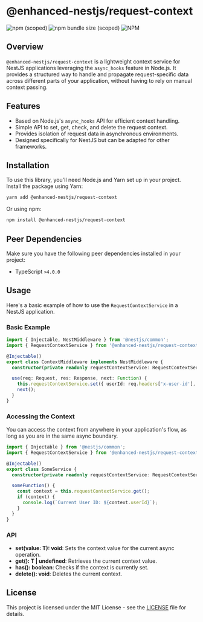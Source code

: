 # @enhanced-nestjs/request-context

![npm (scoped)](https://img.shields.io/npm/v/@enhanced-nestjs/request-context)
![npm bundle size (scoped)](https://img.shields.io/bundlephobia/min/@enhanced-nestjs/request-context)
![NPM](https://img.shields.io/npm/l/@enhanced-nestjs/request-context)

## Overview

`@enhanced-nestjs/request-context` is a lightweight context service for NestJS applications leveraging the `async_hooks` feature in Node.js. It provides a structured way to handle and propagate request-specific data across different parts of your application, without having to rely on manual context passing.

## Features

- Based on Node.js's `async_hooks` API for efficient context handling.
- Simple API to set, get, check, and delete the request context.
- Provides isolation of request data in asynchronous environments.
- Designed specifically for NestJS but can be adapted for other frameworks.

## Installation

To use this library, you'll need Node.js and Yarn set up in your project. Install the package using Yarn:

```sh
yarn add @enhanced-nestjs/request-context
```

Or using npm:

```sh
npm install @enhanced-nestjs/request-context
```

## Peer Dependencies

Make sure you have the following peer dependencies installed in your project:

- TypeScript `>4.0.0`

## Usage

Here's a basic example of how to use the `RequestContextService` in a NestJS application.

### Basic Example

```typescript
import { Injectable, NestMiddleware } from '@nestjs/common';
import { RequestContextService } from '@enhanced-nestjs/request-context';

@Injectable()
export class ContextMiddleware implements NestMiddleware {
  constructor(private readonly requestContextService: RequestContextService<{userId: string, token: string}>) {}

  use(req: Request, res: Response, next: Function) {
    this.requestContextService.set({ userId: req.headers['x-user-id'], token: req.headers['Authorization'] });
    next();
  }
}
```

### Accessing the Context

You can access the context from anywhere in your application's flow, as long as you are in the same async boundary.

```typescript
import { Injectable } from '@nestjs/common';
import { RequestContextService } from '@enhanced-nestjs/request-context';

@Injectable()
export class SomeService {
  constructor(private readonly requestContextService: RequestContextService<{userId: string, token: string}>) {}

  someFunction() {
    const context = this.requestContextService.get();
    if (context) {
      console.log(`Current User ID: ${context.userId}`);
    }
  }
}
```

### API

- **set(value: T): void**: Sets the context value for the current async operation.
- **get(): T | undefined**: Retrieves the current context value.
- **has(): boolean**: Checks if the context is currently set.
- **delete(): void**: Deletes the current context.

## License

This project is licensed under the MIT License - see the [LICENSE](LICENSE) file for details.
